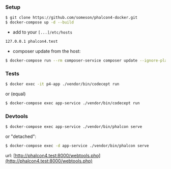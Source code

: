 ### Setup

```sh
$ git clone https://github.com/someson/phalcon4-docker.git
$ docker-compose up -d --build
```

- add to your ```[...]/etc/hosts```

```sh
127.0.0.1 phalcon4.test
```

- composer update from the host:

```sh
$ docker-compose run --rm composer-service composer update --ignore-platform-reqs --no-scripts
```

### Tests

```sh
$ docker exec -it p4-app ./vendor/bin/codecept run
```
or (equal)
```sh
$ docker-compose exec app-service ./vendor/bin/codecept run
```

### Devtools

```sh
$ docker-compose exec app-service ./vendor/bin/phalcon serve
```

or "detached":

```sh
$ docker-compose exec -d app-service ./vendor/bin/phalcon serve
```

url: [http://phalcon4.test:8000/webtools.php](http://phalcon4.test:8000/webtools.php)
